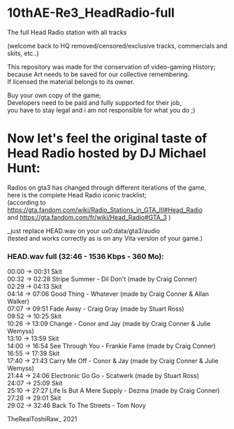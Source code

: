 # 10thAE-Re3_HeadRadio-full  
The full Head Radio station with all tracks  

(welcome back to HQ removed/censored/exclusive tracks, commercials and skits, etc..)  

This repository was made for the conservation of video-gaming History;  
because Art needs to be saved for our collective remembering.  
If licensed the material belongs to its owner.  

Buy your own copy of the game;  
Developers need to be paid and fully supported for their job,  
you have to stay legal and i am not responsible for what you do  ;)  


# Now let's feel the original taste of Head Radio hosted by DJ Michael Hunt:  

Radios on gta3 has changed through different iterations of the game,  
here is the complete Head Radio iconic tracklist;  
(according to https://gta.fandom.com/wiki/Radio_Stations_in_GTA_III#Head_Radio  
and https://gta.fandom.com/fr/wiki/Head_Radio#GTA_3 )  


_just replace HEAD.wav on your ux0:data/gta3/audio  
(tested and works correctly as is on any Vita version of your game.)  


### HEAD.wav full (32:46 - 1536 Kbps - 360 Mo):  

00:00 -> 00:31 Skit  
00:32 -> 02:28 Stripe Summer - Dil Don't (made by Craig Conner)  
02:29 -> 04:13 Skit  
04:14 -> 07:06 Good Thing - Whatever (made by Craig Conner & Allan Walker)  
07:07 -> 09:51 Fade Away - Craig Gray (made by Stuart Ross)  
09:52 -> 10:25 Skit  
10:26 -> 13:09 Change - Conor and Jay (made by Craig Conner & Julie Wemyss)  
13:10 -> 13:59 Skit  
14:00 -> 16:54 See Through You - Frankie Fame (made by Craig Conner)  
16:55 -> 17:39 Skit  
17:40 -> 21:43 Carry Me Off - Conor & Jay (made by Craig Conner & Julie Wemyss)  
21:44 -> 24:06 Electronic Go Go - Scatwerk (made by Stuart Ross)  
24:07 -> 25:09 Skit  
25:10 -> 27:27 Life Is But A Mere Supply - Dezma (made by Craig Conner)  
27:28 -> 29:01 Skit  
29:02 -> 32:46 Back To The Streets - Tom Novy  


TheRealToshiRaw_ 2021  
